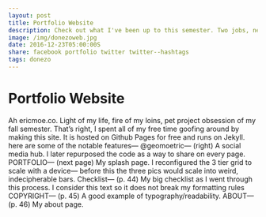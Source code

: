 ```yaml
---
layout: post
title: Portfolio Website
description: Check out what I've been up to this semester. Two jobs, new projects, and somehow straight A's.
image: /img/donezoweb.jpg
date: 2016-12-23T05:00:00S 
share: facebook portfolio twitter twitter--hashtags
tags: donezo
---
```


# Portfolio Website
Ah ericmoe.co. Light of my life, fire of my loins, pet project obsession of my fall semester. That’s right, I spent all of my free time goofing around by making this site. It is hosted on Github Pages for free and runs on Jekyll. here are some of the notable features—
@geomoetric— (right) A social media hub. I later repurposed the code as a way to share on every page.
PORTFOLIO— (next page) My splash page. I reconfigured the 3 tier grid to scale with a device— before this the three pics would scale into weird, indecipherable bars. 
Checklist— (p. 44) My big checklist as I went through this process. I consider this text so it does not break my formatting rules
COPYRIGHT— (p. 45) A good example of typography/readability.
ABOUT— (p. 46) My about page.